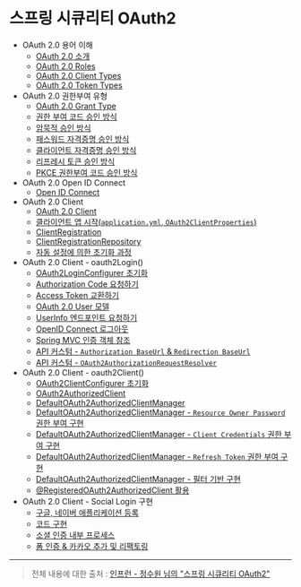 # 스프링 시큐리티 OAuth2

- OAuth 2.0 용어 이해
  - [OAuth 2.0 소개](https://github.com/genesis12345678/TIL/blob/main/Spring/security/oauth/%EC%9A%A9%EC%96%B4%EC%9D%B4%ED%95%B4/OAuth.md)
  - [OAuth 2.0 Roles](https://github.com/genesis12345678/TIL/blob/main/Spring/security/oauth/%EC%9A%A9%EC%96%B4%EC%9D%B4%ED%95%B4/Roles.md)
  - [OAuth 2.0 Client Types](https://github.com/genesis12345678/TIL/blob/main/Spring/security/oauth/%EC%9A%A9%EC%96%B4%EC%9D%B4%ED%95%B4/ClientTypes.md)
  - [OAuth 2.0 Token Types](https://github.com/genesis12345678/TIL/blob/main/Spring/security/oauth/%EC%9A%A9%EC%96%B4%EC%9D%B4%ED%95%B4/TokenTypes.md)
- OAuth 2.0 권한부여 유형
  - [OAuth 2.0 Grant Type](https://github.com/genesis12345678/TIL/blob/main/Spring/security/oauth/%EA%B6%8C%ED%95%9C%EB%B6%80%EC%97%AC/GrantType.md)
  - [권한 부여 코드 승인 방식](https://github.com/genesis12345678/TIL/blob/main/Spring/security/oauth/%EA%B6%8C%ED%95%9C%EB%B6%80%EC%97%AC/Authorization.md)
  - [암묵적 승인 방식](https://github.com/genesis12345678/TIL/blob/main/Spring/security/oauth/%EA%B6%8C%ED%95%9C%EB%B6%80%EC%97%AC/Implicit.md)
  - [패스워드 자격증명 승인 방식](https://github.com/genesis12345678/TIL/blob/main/Spring/security/oauth/%EA%B6%8C%ED%95%9C%EB%B6%80%EC%97%AC/Password.md)
  - [클라이언트 자격증명 승인 방식](https://github.com/genesis12345678/TIL/blob/main/Spring/security/oauth/%EA%B6%8C%ED%95%9C%EB%B6%80%EC%97%AC/Client.md)
  - [리프레시 토큰 승인 방식](https://github.com/genesis12345678/TIL/blob/main/Spring/security/oauth/%EA%B6%8C%ED%95%9C%EB%B6%80%EC%97%AC/RefreshToken.md)
  - [PKCE 권한부여 코드 승인 방식](https://github.com/genesis12345678/TIL/blob/main/Spring/security/oauth/%EA%B6%8C%ED%95%9C%EB%B6%80%EC%97%AC/PKCE.md)
- OAuth 2.0 Open ID Connect
  - [Open ID Connect](https://github.com/genesis12345678/TIL/blob/main/Spring/security/oauth/OpenID/OpenID.md)
- OAuth 2.0 Client
  - [OAuth 2.0 Client](https://github.com/genesis12345678/TIL/blob/main/Spring/security/oauth/OAuthClient/OAuthClient.md)
  - [클라이언트 앱 시작(`application.yml`, `OAuth2ClientProperties`)](https://github.com/genesis12345678/TIL/blob/main/Spring/security/oauth/OAuthClient/YmlProperties.md)
  - [ClientRegistration](https://github.com/genesis12345678/TIL/blob/main/Spring/security/oauth/OAuthClient/ClientRegistration.md)
  - [ClientRegistrationRepository](https://github.com/genesis12345678/TIL/blob/main/Spring/security/oauth/OAuthClient/ClientRegistrationRepository.md)
  - [자동 설정에 의한 초기화 과정](https://github.com/genesis12345678/TIL/blob/main/Spring/security/oauth/OAuthClient/AutoConfig.md)
- OAuth 2.0 Client - oauth2Login()
  - [OAuth2LoginConfigurer 초기화](https://github.com/genesis12345678/TIL/blob/main/Spring/security/oauth/OAuth2Login/OAuth2LoginConfigurer.md)
  - [Authorization Code 요청하기](https://github.com/genesis12345678/TIL/blob/main/Spring/security/oauth/OAuth2Login/Authorization%20Code.md)
  - [Access Token 교환하기](https://github.com/genesis12345678/TIL/blob/main/Spring/security/oauth/OAuth2Login/Access%20Token.md)
  - [OAuth 2.0 User 모델](https://github.com/genesis12345678/TIL/blob/main/Spring/security/oauth/OAuth2Login/OAuthUser.md)
  - [UserInfo 엔드포인트 요청하기](https://github.com/genesis12345678/TIL/blob/main/Spring/security/oauth/OAuth2Login/UserInfo.md)
  - [OpenID Connect 로그아웃](https://github.com/genesis12345678/TIL/blob/main/Spring/security/oauth/OAuth2Login/OpenID%20Connect%20%EB%A1%9C%EA%B7%B8%EC%95%84%EC%9B%83.md)
  - [Spring MVC 인증 객체 참조](https://github.com/genesis12345678/TIL/blob/main/Spring/security/oauth/OAuth2Login/Spring%20MVC%20%EC%9D%B8%EC%A6%9D%20%EA%B0%9D%EC%B2%B4%20%EC%B0%B8%EC%A1%B0.md)
  - [API 커스텀 - `Authorization BaseUrl` & `Redirection BaseUrl`](https://github.com/genesis12345678/TIL/blob/main/Spring/security/oauth/OAuth2Login/API%EC%BB%A4%EC%8A%A4%ED%85%801.md)
  - [API 커스텀 - `OAuth2AuthorizationRequestResolver`](https://github.com/genesis12345678/TIL/blob/main/Spring/security/oauth/OAuth2Login/API%EC%BB%A4%EC%8A%A4%ED%85%802.md)
- OAuth 2.0 Client - oauth2Client()
  - [OAuth2ClientConfigurer 초기화](https://github.com/genesis12345678/TIL/blob/main/Spring/security/oauth/OAuth2Client/OAuth2ClientConfigurer.md)
  - [OAuth2AuthorizedClient](https://github.com/genesis12345678/TIL/blob/main/Spring/security/oauth/OAuth2Client/OAuth2AuthorizedClient.md)
  - [DefaultOAuth2AuthorizedClientManager](https://github.com/genesis12345678/TIL/blob/main/Spring/security/oauth/OAuth2Client/DefaultOAuth2AuthorizedClientManager.md)
  - [DefaultOAuth2AuthorizedClientManager - `Resource Owner Password` 권한 부여 구현](https://github.com/genesis12345678/TIL/blob/main/Spring/security/oauth/OAuth2Client/Resource%20Owner%20Password.md)
  - [DefaultOAuth2AuthorizedClientManager - `Client Credentials` 권한 부여 구현](https://github.com/genesis12345678/TIL/blob/main/Spring/security/oauth/OAuth2Client/Client%20Credentials.md)
  - [DefaultOAuth2AuthorizedClientManager - `Refresh Token` 권한 부여 구현](https://github.com/genesis12345678/TIL/blob/main/Spring/security/oauth/OAuth2Client/Refresh%20Token.md)
  - [DefaultOAuth2AuthorizedClientManager - 필터 기반 구현](https://github.com/genesis12345678/TIL/blob/main/Spring/security/oauth/OAuth2Client/Filter.md)
  - [@RegisteredOAuth2AuthorizedClient 활용](https://github.com/genesis12345678/TIL/blob/main/Spring/security/oauth/OAuth2Client/%40RegisteredOAuth2AuthorizedClient.md)
- OAuth 2.0 Client - Social Login 구현
  - [구글, 네이버 애플리케이션 등록](https://github.com/genesis12345678/TIL/blob/main/Spring/security/oauth/SocialLogin/Google_Naver.md)
  - [코드 구현](https://github.com/genesis12345678/TIL/blob/main/Spring/security/oauth/SocialLogin/code/Main.md)
  - [소셜 인증 내부 프로세스](https://github.com/genesis12345678/TIL/blob/main/Spring/security/oauth/SocialLogin/Process.md)
  - [폼 인증 & 카카오 추가 및 리팩토링](https://github.com/genesis12345678/TIL/blob/main/Spring/security/oauth/SocialLogin/Kakao/Main.md)
---

> 전체 내용에 대한 출처 : [인프런 - 정수원 님의 "스프링 시큐리티 OAuth2"](https://www.inflearn.com/course/%EC%A0%95%EC%88%98%EC%9B%90-%EC%8A%A4%ED%94%84%EB%A7%81-%EC%8B%9C%ED%81%90%EB%A6%AC%ED%8B%B0/dashboard)